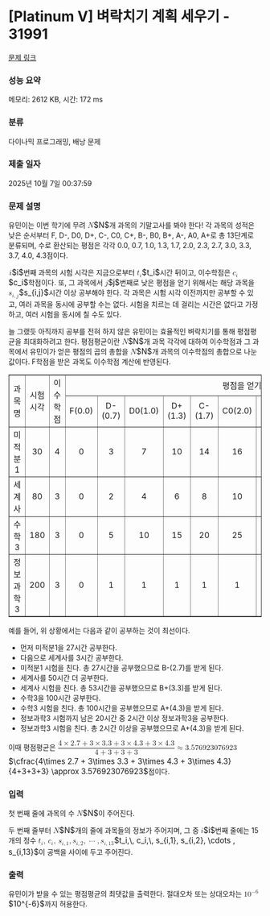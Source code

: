 # [Platinum V] 벼락치기 계획 세우기 - 31991 

[문제 링크](https://www.acmicpc.net/problem/31991) 

### 성능 요약

메모리: 2612 KB, 시간: 172 ms

### 분류

다이나믹 프로그래밍, 배낭 문제

### 제출 일자

2025년 10월 7일 00:37:59

### 문제 설명

<p>유민이는 이번 학기에 무려 <mjx-container class="MathJax" jax="CHTML" style="font-size: 109%; position: relative;"><mjx-math class="MJX-TEX" aria-hidden="true"><mjx-mi class="mjx-i"><mjx-c class="mjx-c1D441 TEX-I"></mjx-c></mjx-mi></mjx-math><mjx-assistive-mml unselectable="on" display="inline"><math xmlns="http://www.w3.org/1998/Math/MathML"><mi>N</mi></math></mjx-assistive-mml><span aria-hidden="true" class="no-mathjax mjx-copytext">$N$</span></mjx-container>개 과목의 기말고사를 봐야 한다! 각 과목의 성적은 낮은 순서부터 F, D-, D0, D+, C-, C0, C+, B-, B0, B+, A-, A0, A+로 총 13단계로 분류되며, 수로 환산되는 평점은 각각 0.0, 0.7, 1.0, 1.3, 1.7, 2.0, 2.3, 2.7, 3.0, 3.3, 3.7, 4.0, 4.3점이다.</p>

<p><mjx-container class="MathJax" jax="CHTML" style="font-size: 109%; position: relative;"> <mjx-math class="MJX-TEX" aria-hidden="true"><mjx-mi class="mjx-i"><mjx-c class="mjx-c1D456 TEX-I"></mjx-c></mjx-mi></mjx-math><mjx-assistive-mml unselectable="on" display="inline"><math xmlns="http://www.w3.org/1998/Math/MathML"><mi>i</mi></math></mjx-assistive-mml><span aria-hidden="true" class="no-mathjax mjx-copytext">$i$</span></mjx-container>번째 과목의 시험 시각은 지금으로부터 <mjx-container class="MathJax" jax="CHTML" style="font-size: 109%; position: relative;"><mjx-math class="MJX-TEX" aria-hidden="true"><mjx-msub><mjx-mi class="mjx-i"><mjx-c class="mjx-c1D461 TEX-I"></mjx-c></mjx-mi><mjx-script style="vertical-align: -0.15em;"><mjx-mi class="mjx-i" size="s"><mjx-c class="mjx-c1D456 TEX-I"></mjx-c></mjx-mi></mjx-script></mjx-msub></mjx-math><mjx-assistive-mml unselectable="on" display="inline"><math xmlns="http://www.w3.org/1998/Math/MathML"><msub><mi>t</mi><mi>i</mi></msub></math></mjx-assistive-mml><span aria-hidden="true" class="no-mathjax mjx-copytext">$t_i$</span></mjx-container>시간 뒤이고, 이수학점은 <mjx-container class="MathJax" jax="CHTML" style="font-size: 109%; position: relative;"><mjx-math class="MJX-TEX" aria-hidden="true"><mjx-msub><mjx-mi class="mjx-i"><mjx-c class="mjx-c1D450 TEX-I"></mjx-c></mjx-mi><mjx-script style="vertical-align: -0.15em;"><mjx-mi class="mjx-i" size="s"><mjx-c class="mjx-c1D456 TEX-I"></mjx-c></mjx-mi></mjx-script></mjx-msub></mjx-math><mjx-assistive-mml unselectable="on" display="inline"><math xmlns="http://www.w3.org/1998/Math/MathML"><msub><mi>c</mi><mi>i</mi></msub></math></mjx-assistive-mml><span aria-hidden="true" class="no-mathjax mjx-copytext">$c_i$</span></mjx-container>학점이다. 또, 그 과목에서 <mjx-container class="MathJax" jax="CHTML" style="font-size: 109%; position: relative;"><mjx-math class="MJX-TEX" aria-hidden="true"><mjx-mi class="mjx-i"><mjx-c class="mjx-c1D457 TEX-I"></mjx-c></mjx-mi></mjx-math><mjx-assistive-mml unselectable="on" display="inline"><math xmlns="http://www.w3.org/1998/Math/MathML"><mi>j</mi></math></mjx-assistive-mml><span aria-hidden="true" class="no-mathjax mjx-copytext">$j$</span></mjx-container>번째로 낮은 평점을 얻기 위해서는 해당 과목을 <mjx-container class="MathJax" jax="CHTML" style="font-size: 109%; position: relative;"><mjx-math class="MJX-TEX" aria-hidden="true"><mjx-msub><mjx-mi class="mjx-i"><mjx-c class="mjx-c1D460 TEX-I"></mjx-c></mjx-mi><mjx-script style="vertical-align: -0.15em;"><mjx-texatom size="s" texclass="ORD"><mjx-mi class="mjx-i"><mjx-c class="mjx-c1D456 TEX-I"></mjx-c></mjx-mi><mjx-mo class="mjx-n"><mjx-c class="mjx-c2C"></mjx-c></mjx-mo><mjx-mi class="mjx-i"><mjx-c class="mjx-c1D457 TEX-I"></mjx-c></mjx-mi></mjx-texatom></mjx-script></mjx-msub></mjx-math><mjx-assistive-mml unselectable="on" display="inline"><math xmlns="http://www.w3.org/1998/Math/MathML"><msub><mi>s</mi><mrow data-mjx-texclass="ORD"><mi>i</mi><mo>,</mo><mi>j</mi></mrow></msub></math></mjx-assistive-mml><span aria-hidden="true" class="no-mathjax mjx-copytext">$s_{i,j}$</span></mjx-container>시간 이상 공부해야 한다. 각 과목은 시험 시각 이전까지만 공부할 수 있고, 여러 과목을 동시에 공부할 수는 없다. 시험을 치르는 데 걸리는 시간은 없다고 가정하고, 여러 시험을 동시에 칠 수도 있다.</p>

<p>늘 그랬듯 아직까지 공부를 전혀 하지 않은 유민이는 효율적인 벼락치기를 통해 평점평균을 최대화하려고 한다. 평점평균이란 <mjx-container class="MathJax" jax="CHTML" style="font-size: 109%; position: relative;"><mjx-math class="MJX-TEX" aria-hidden="true"><mjx-mi class="mjx-i"><mjx-c class="mjx-c1D441 TEX-I"></mjx-c></mjx-mi></mjx-math><mjx-assistive-mml unselectable="on" display="inline"><math xmlns="http://www.w3.org/1998/Math/MathML"><mi>N</mi></math></mjx-assistive-mml><span aria-hidden="true" class="no-mathjax mjx-copytext">$N$</span></mjx-container>개 과목 각각에 대하여 이수학점과 그 과목에서 유민이가 얻은 평점의 곱의 총합을 <mjx-container class="MathJax" jax="CHTML" style="font-size: 109%; position: relative;"><mjx-math class="MJX-TEX" aria-hidden="true"><mjx-mi class="mjx-i"><mjx-c class="mjx-c1D441 TEX-I"></mjx-c></mjx-mi></mjx-math><mjx-assistive-mml unselectable="on" display="inline"><math xmlns="http://www.w3.org/1998/Math/MathML"><mi>N</mi></math></mjx-assistive-mml><span aria-hidden="true" class="no-mathjax mjx-copytext">$N$</span></mjx-container>개 과목의 이수학점의 총합으로 나눈 값이다. F학점을 받은 과목도 이수학점 계산에 반영된다.</p>

<table align="center" border="1" cellpadding="1" cellspacing="1" class="table table-bordered" style="width: 100%;">
	<tbody>
		<tr>
			<td colspan="1" rowspan="2" style="text-align: center; vertical-align: middle;">과목명</td>
			<td colspan="1" rowspan="2" style="text-align: center; vertical-align: middle;">시험 시각</td>
			<td colspan="1" rowspan="2" style="text-align: center; vertical-align: middle;">이수학점</td>
			<td colspan="13" rowspan="1" style="text-align: center;">평점을 얻기 위한 공부 시간</td>
		</tr>
		<tr>
			<td style="text-align: center;">F(0.0)</td>
			<td style="text-align: center;">D-(0.7)</td>
			<td style="text-align: center;">D0(1.0)</td>
			<td style="text-align: center;">D+(1.3)</td>
			<td style="text-align: center;">C-(1.7)</td>
			<td style="text-align: center;">C0(2.0)</td>
			<td style="text-align: center;">C+(2.3)</td>
			<td style="text-align: center;">B-(2.7)</td>
			<td style="text-align: center;">B0(3.0)</td>
			<td style="text-align: center;">B+(3.3)</td>
			<td style="text-align: center;">A-(3.7)</td>
			<td style="text-align: center;">A0(4.0)</td>
			<td style="text-align: center;">A+(4.3)</td>
		</tr>
		<tr>
			<td style="text-align: center;">미적분1</td>
			<td style="text-align: center;">30</td>
			<td style="text-align: center;">4</td>
			<td style="text-align: center;">0</td>
			<td style="text-align: center;">3</td>
			<td style="text-align: center;">7</td>
			<td style="text-align: center;">10</td>
			<td style="text-align: center;">14</td>
			<td style="text-align: center;">16</td>
			<td style="text-align: center;">20</td>
			<td style="text-align: center;"><strong>27</strong></td>
			<td style="text-align: center;">30</td>
			<td style="text-align: center;">60</td>
			<td style="text-align: center;">88</td>
			<td style="text-align: center;">120</td>
			<td style="text-align: center;">200</td>
		</tr>
		<tr>
			<td style="text-align: center;">세계사</td>
			<td style="text-align: center;">80</td>
			<td style="text-align: center;">3</td>
			<td style="text-align: center;">0</td>
			<td style="text-align: center;">2</td>
			<td style="text-align: center;">4</td>
			<td style="text-align: center;">6</td>
			<td style="text-align: center;">8</td>
			<td style="text-align: center;">10</td>
			<td style="text-align: center;">30</td>
			<td style="text-align: center;">50</td>
			<td style="text-align: center;">52</td>
			<td style="text-align: center;"><strong>53</strong></td>
			<td style="text-align: center;">198</td>
			<td style="text-align: center;">199</td>
			<td style="text-align: center;">200</td>
		</tr>
		<tr>
			<td style="text-align: center;">수학3</td>
			<td style="text-align: center;">180</td>
			<td style="text-align: center;">3</td>
			<td style="text-align: center;">0</td>
			<td style="text-align: center;">5</td>
			<td style="text-align: center;">10</td>
			<td style="text-align: center;">15</td>
			<td style="text-align: center;">20</td>
			<td style="text-align: center;">25</td>
			<td style="text-align: center;">35</td>
			<td style="text-align: center;">50</td>
			<td style="text-align: center;">75</td>
			<td style="text-align: center;">80</td>
			<td style="text-align: center;">90</td>
			<td style="text-align: center;">95</td>
			<td style="text-align: center;"><strong>100</strong></td>
		</tr>
		<tr>
			<td style="text-align: center;">정보과학3</td>
			<td style="text-align: center;">200</td>
			<td style="text-align: center;">3</td>
			<td style="text-align: center;">0</td>
			<td style="text-align: center;">1</td>
			<td style="text-align: center;">1</td>
			<td style="text-align: center;">1</td>
			<td style="text-align: center;">1</td>
			<td style="text-align: center;">1</td>
			<td style="text-align: center;">1</td>
			<td style="text-align: center;">1</td>
			<td style="text-align: center;">1</td>
			<td style="text-align: center;">1</td>
			<td style="text-align: center;">1</td>
			<td style="text-align: center;">1</td>
			<td style="text-align: center;"><strong>2</strong></td>
		</tr>
	</tbody>
</table>

<p>예를 들어, 위 상황에서는 다음과 같이 공부하는 것이 최선이다.</p>

<ul>
	<li>먼저 미적분1을 27시간 공부한다.</li>
	<li>다음으로 세계사를 3시간 공부한다.</li>
	<li>미적분1 시험을 친다. 총 27시간을 공부했으므로 B-(2.7)를 받게 된다.</li>
	<li>세계사를 50시간 더 공부한다.</li>
	<li>세계사 시험을 친다. 총 53시간을 공부했으므로 B+(3.3)를 받게 된다.</li>
	<li>수학3을 100시간 공부한다.</li>
	<li>수학3 시험을 친다. 총 100시간을 공부했으므로 A+(4.3)을 받게 된다.</li>
	<li>정보과학3 시험까지 남은 20시간 중 2시간 이상 정보과학3을 공부한다.</li>
	<li>정보과학3 시험을 친다. 총 2시간 이상을 공부했으므로 A+(4.3)을 받게 된다.</li>
</ul>

<p>이때 평점평균은 <mjx-container class="MathJax" jax="CHTML" style="font-size: 109%; position: relative;"><mjx-math class="MJX-TEX" aria-hidden="true"><mjx-mfrac><mjx-frac><mjx-num><mjx-nstrut></mjx-nstrut><mjx-mrow size="s"><mjx-mpadded><mjx-block style="margin: 0.86em 0px 0.3em;"><mjx-mrow></mjx-mrow></mjx-block></mjx-mpadded><mjx-mstyle style="font-size: 141.4%;"><mjx-texatom texclass="ORD"><mjx-mn class="mjx-n"><mjx-c class="mjx-c34"></mjx-c></mjx-mn><mjx-mo class="mjx-n" space="3"><mjx-c class="mjx-cD7"></mjx-c></mjx-mo><mjx-mn class="mjx-n" space="3"><mjx-c class="mjx-c32"></mjx-c><mjx-c class="mjx-c2E"></mjx-c><mjx-c class="mjx-c37"></mjx-c></mjx-mn><mjx-mo class="mjx-n" space="3"><mjx-c class="mjx-c2B"></mjx-c></mjx-mo><mjx-mn class="mjx-n" space="3"><mjx-c class="mjx-c33"></mjx-c></mjx-mn><mjx-mo class="mjx-n" space="3"><mjx-c class="mjx-cD7"></mjx-c></mjx-mo><mjx-mn class="mjx-n" space="3"><mjx-c class="mjx-c33"></mjx-c><mjx-c class="mjx-c2E"></mjx-c><mjx-c class="mjx-c33"></mjx-c></mjx-mn><mjx-mo class="mjx-n" space="3"><mjx-c class="mjx-c2B"></mjx-c></mjx-mo><mjx-mn class="mjx-n" space="3"><mjx-c class="mjx-c33"></mjx-c></mjx-mn><mjx-mo class="mjx-n" space="3"><mjx-c class="mjx-cD7"></mjx-c></mjx-mo><mjx-mn class="mjx-n" space="3"><mjx-c class="mjx-c34"></mjx-c><mjx-c class="mjx-c2E"></mjx-c><mjx-c class="mjx-c33"></mjx-c></mjx-mn><mjx-mo class="mjx-n" space="3"><mjx-c class="mjx-c2B"></mjx-c></mjx-mo><mjx-mn class="mjx-n" space="3"><mjx-c class="mjx-c33"></mjx-c></mjx-mn><mjx-mo class="mjx-n" space="3"><mjx-c class="mjx-cD7"></mjx-c></mjx-mo><mjx-mn class="mjx-n" space="3"><mjx-c class="mjx-c34"></mjx-c><mjx-c class="mjx-c2E"></mjx-c><mjx-c class="mjx-c33"></mjx-c></mjx-mn></mjx-texatom></mjx-mstyle></mjx-mrow></mjx-num><mjx-dbox><mjx-dtable><mjx-line></mjx-line><mjx-row><mjx-den><mjx-dstrut></mjx-dstrut><mjx-mrow size="s"><mjx-mpadded><mjx-block style="margin: 0.86em 0px 0.3em;"><mjx-mrow></mjx-mrow></mjx-block></mjx-mpadded><mjx-mstyle style="font-size: 141.4%;"><mjx-texatom texclass="ORD"><mjx-mn class="mjx-n"><mjx-c class="mjx-c34"></mjx-c></mjx-mn><mjx-mo class="mjx-n" space="3"><mjx-c class="mjx-c2B"></mjx-c></mjx-mo><mjx-mn class="mjx-n" space="3"><mjx-c class="mjx-c33"></mjx-c></mjx-mn><mjx-mo class="mjx-n" space="3"><mjx-c class="mjx-c2B"></mjx-c></mjx-mo><mjx-mn class="mjx-n" space="3"><mjx-c class="mjx-c33"></mjx-c></mjx-mn><mjx-mo class="mjx-n" space="3"><mjx-c class="mjx-c2B"></mjx-c></mjx-mo><mjx-mn class="mjx-n" space="3"><mjx-c class="mjx-c33"></mjx-c></mjx-mn></mjx-texatom></mjx-mstyle></mjx-mrow></mjx-den></mjx-row></mjx-dtable></mjx-dbox></mjx-frac></mjx-mfrac><mjx-mo class="mjx-n" space="4"><mjx-c class="mjx-c2248"></mjx-c></mjx-mo><mjx-mn class="mjx-n" space="4"><mjx-c class="mjx-c33"></mjx-c><mjx-c class="mjx-c2E"></mjx-c><mjx-c class="mjx-c35"></mjx-c><mjx-c class="mjx-c37"></mjx-c><mjx-c class="mjx-c36"></mjx-c><mjx-c class="mjx-c39"></mjx-c><mjx-c class="mjx-c32"></mjx-c><mjx-c class="mjx-c33"></mjx-c><mjx-c class="mjx-c30"></mjx-c><mjx-c class="mjx-c37"></mjx-c><mjx-c class="mjx-c36"></mjx-c><mjx-c class="mjx-c39"></mjx-c><mjx-c class="mjx-c32"></mjx-c><mjx-c class="mjx-c33"></mjx-c></mjx-mn></mjx-math><mjx-assistive-mml unselectable="on" display="inline"><math xmlns="http://www.w3.org/1998/Math/MathML"><mfrac><mrow><mpadded height="8.6pt" depth="3pt" width="0"><mrow></mrow></mpadded><mstyle displaystyle="false" scriptlevel="0"><mrow data-mjx-texclass="ORD"><mn>4</mn><mo>×</mo><mn>2.7</mn><mo>+</mo><mn>3</mn><mo>×</mo><mn>3.3</mn><mo>+</mo><mn>3</mn><mo>×</mo><mn>4.3</mn><mo>+</mo><mn>3</mn><mo>×</mo><mn>4.3</mn></mrow></mstyle></mrow><mrow><mpadded height="8.6pt" depth="3pt" width="0"><mrow></mrow></mpadded><mstyle displaystyle="false" scriptlevel="0"><mrow data-mjx-texclass="ORD"><mn>4</mn><mo>+</mo><mn>3</mn><mo>+</mo><mn>3</mn><mo>+</mo><mn>3</mn></mrow></mstyle></mrow></mfrac><mo>≈</mo><mn>3.576923076923</mn></math></mjx-assistive-mml><span aria-hidden="true" class="no-mathjax mjx-copytext">$\cfrac{4\times 2.7 + 3\times 3.3 + 3\times 4.3 + 3\times 4.3}{4+3+3+3} \approx 3.576923076923$</span></mjx-container>점이다.</p>

### 입력 

 <p>첫 번째 줄에 과목의 수 <mjx-container class="MathJax" jax="CHTML" style="font-size: 109%; position: relative;"><mjx-math class="MJX-TEX" aria-hidden="true"><mjx-mi class="mjx-i"><mjx-c class="mjx-c1D441 TEX-I"></mjx-c></mjx-mi></mjx-math><mjx-assistive-mml unselectable="on" display="inline"><math xmlns="http://www.w3.org/1998/Math/MathML"><mi>N</mi></math></mjx-assistive-mml><span aria-hidden="true" class="no-mathjax mjx-copytext">$N$</span></mjx-container>이 주어진다.</p>

<p>두 번째 줄부터 <mjx-container class="MathJax" jax="CHTML" style="font-size: 109%; position: relative;"><mjx-math class="MJX-TEX" aria-hidden="true"><mjx-mi class="mjx-i"><mjx-c class="mjx-c1D441 TEX-I"></mjx-c></mjx-mi></mjx-math><mjx-assistive-mml unselectable="on" display="inline"><math xmlns="http://www.w3.org/1998/Math/MathML"><mi>N</mi></math></mjx-assistive-mml><span aria-hidden="true" class="no-mathjax mjx-copytext">$N$</span></mjx-container>개의 줄에 과목들의 정보가 주어지며, 그 중 <mjx-container class="MathJax" jax="CHTML" style="font-size: 109%; position: relative;"><mjx-math class="MJX-TEX" aria-hidden="true"><mjx-mi class="mjx-i"><mjx-c class="mjx-c1D456 TEX-I"></mjx-c></mjx-mi></mjx-math><mjx-assistive-mml unselectable="on" display="inline"><math xmlns="http://www.w3.org/1998/Math/MathML"><mi>i</mi></math></mjx-assistive-mml><span aria-hidden="true" class="no-mathjax mjx-copytext">$i$</span></mjx-container>번째 줄에는 15개의 정수 <mjx-container class="MathJax" jax="CHTML" style="font-size: 109%; position: relative;"><mjx-math class="MJX-TEX" aria-hidden="true"><mjx-msub><mjx-mi class="mjx-i"><mjx-c class="mjx-c1D461 TEX-I"></mjx-c></mjx-mi><mjx-script style="vertical-align: -0.15em;"><mjx-mi class="mjx-i" size="s"><mjx-c class="mjx-c1D456 TEX-I"></mjx-c></mjx-mi></mjx-script></mjx-msub><mjx-mo class="mjx-n"><mjx-c class="mjx-c2C"></mjx-c></mjx-mo><mjx-mstyle><mjx-mspace style="width: 0.167em;"></mjx-mspace></mjx-mstyle><mjx-msub space="2"><mjx-mi class="mjx-i"><mjx-c class="mjx-c1D450 TEX-I"></mjx-c></mjx-mi><mjx-script style="vertical-align: -0.15em;"><mjx-mi class="mjx-i" size="s"><mjx-c class="mjx-c1D456 TEX-I"></mjx-c></mjx-mi></mjx-script></mjx-msub><mjx-mo class="mjx-n"><mjx-c class="mjx-c2C"></mjx-c></mjx-mo><mjx-mstyle><mjx-mspace style="width: 0.167em;"></mjx-mspace></mjx-mstyle><mjx-msub space="2"><mjx-mi class="mjx-i"><mjx-c class="mjx-c1D460 TEX-I"></mjx-c></mjx-mi><mjx-script style="vertical-align: -0.15em;"><mjx-texatom size="s" texclass="ORD"><mjx-mi class="mjx-i"><mjx-c class="mjx-c1D456 TEX-I"></mjx-c></mjx-mi><mjx-mo class="mjx-n"><mjx-c class="mjx-c2C"></mjx-c></mjx-mo><mjx-mn class="mjx-n"><mjx-c class="mjx-c31"></mjx-c></mjx-mn></mjx-texatom></mjx-script></mjx-msub><mjx-mo class="mjx-n"><mjx-c class="mjx-c2C"></mjx-c></mjx-mo><mjx-msub space="2"><mjx-mi class="mjx-i"><mjx-c class="mjx-c1D460 TEX-I"></mjx-c></mjx-mi><mjx-script style="vertical-align: -0.15em;"><mjx-texatom size="s" texclass="ORD"><mjx-mi class="mjx-i"><mjx-c class="mjx-c1D456 TEX-I"></mjx-c></mjx-mi><mjx-mo class="mjx-n"><mjx-c class="mjx-c2C"></mjx-c></mjx-mo><mjx-mn class="mjx-n"><mjx-c class="mjx-c32"></mjx-c></mjx-mn></mjx-texatom></mjx-script></mjx-msub><mjx-mo class="mjx-n"><mjx-c class="mjx-c2C"></mjx-c></mjx-mo><mjx-mo class="mjx-n" space="2"><mjx-c class="mjx-c22EF"></mjx-c></mjx-mo><mjx-mo class="mjx-n" space="2"><mjx-c class="mjx-c2C"></mjx-c></mjx-mo><mjx-msub space="2"><mjx-mi class="mjx-i"><mjx-c class="mjx-c1D460 TEX-I"></mjx-c></mjx-mi><mjx-script style="vertical-align: -0.15em;"><mjx-texatom size="s" texclass="ORD"><mjx-mi class="mjx-i"><mjx-c class="mjx-c1D456 TEX-I"></mjx-c></mjx-mi><mjx-mo class="mjx-n"><mjx-c class="mjx-c2C"></mjx-c></mjx-mo><mjx-mn class="mjx-n"><mjx-c class="mjx-c31"></mjx-c><mjx-c class="mjx-c33"></mjx-c></mjx-mn></mjx-texatom></mjx-script></mjx-msub></mjx-math><mjx-assistive-mml unselectable="on" display="inline"><math xmlns="http://www.w3.org/1998/Math/MathML"><msub><mi>t</mi><mi>i</mi></msub><mo>,</mo><mstyle scriptlevel="0"><mspace width="0.167em"></mspace></mstyle><msub><mi>c</mi><mi>i</mi></msub><mo>,</mo><mstyle scriptlevel="0"><mspace width="0.167em"></mspace></mstyle><msub><mi>s</mi><mrow data-mjx-texclass="ORD"><mi>i</mi><mo>,</mo><mn>1</mn></mrow></msub><mo>,</mo><msub><mi>s</mi><mrow data-mjx-texclass="ORD"><mi>i</mi><mo>,</mo><mn>2</mn></mrow></msub><mo>,</mo><mo>⋯</mo><mo>,</mo><msub><mi>s</mi><mrow data-mjx-texclass="ORD"><mi>i</mi><mo>,</mo><mn>13</mn></mrow></msub></math></mjx-assistive-mml><span aria-hidden="true" class="no-mathjax mjx-copytext">$t_i,\, c_i,\, s_{i,1}, s_{i,2}, \cdots , s_{i,13}$</span></mjx-container>이 공백을 사이에 두고 주어진다.</p>

### 출력 

 <p>유민이가 받을 수 있는 평점평균의 최댓값을 출력한다. 절대오차 또는 상대오차는 <mjx-container class="MathJax" jax="CHTML" style="font-size: 109%; position: relative;"><mjx-math class="MJX-TEX" aria-hidden="true"><mjx-msup><mjx-mn class="mjx-n"><mjx-c class="mjx-c31"></mjx-c><mjx-c class="mjx-c30"></mjx-c></mjx-mn><mjx-script style="vertical-align: 0.393em;"><mjx-texatom size="s" texclass="ORD"><mjx-mo class="mjx-n"><mjx-c class="mjx-c2212"></mjx-c></mjx-mo><mjx-mn class="mjx-n"><mjx-c class="mjx-c36"></mjx-c></mjx-mn></mjx-texatom></mjx-script></mjx-msup></mjx-math><mjx-assistive-mml unselectable="on" display="inline"><math xmlns="http://www.w3.org/1998/Math/MathML"><msup><mn>10</mn><mrow data-mjx-texclass="ORD"><mo>−</mo><mn>6</mn></mrow></msup></math></mjx-assistive-mml><span aria-hidden="true" class="no-mathjax mjx-copytext">$10^{-6}$</span></mjx-container>까지 허용한다.</p>


